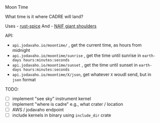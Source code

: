 Moon Time

What time is it where CADRE will land?

Uses - [rust-spice](https://github.com/GregoireHENRY/rust-spice)
And - [NAIF giant shoulders](https://naif.jpl.nasa.gov/pub/naif/toolkit_docs/C/req/spk.html#If%20you're%20in%20a%20hurry)

API:

- `api.jodavaho.io/moontime/` , get the current time, as hours from midnight
- `api.jodavaho.io/moontime/sunrise` , get the time until sunrise in `earth-days hours:minutes:seconds`
- `api.jodavaho.io/moontime/sunset` , get the time until sunset in `earth-days hours:minutes:seconds`
- `api.jodavaho.io/moontime/X/json`, get whatever `X` woudl send, but in `json` format

TODO:

- [ ] implement "see sky" instrument kernel
- [ ] implement "where is cadre" e.g., what crater / location
- [ ] AWS / jodavaho endpoint
- [ ] include kernels in binary using `include_dir` crate
